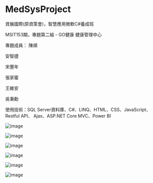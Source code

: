 # MedSysProject

資展國際(原資策會)，智慧應用微軟C#養成班

MSIT153期，專題第二組 - GO健康 健康管理中心

專題成員：
陳順

安智捷

宋豐年

張家蜜

王維安

吳秉勳


使用技術：SQL Server資料庫、C#、LINQ、HTML、CSS、JavaScript、Restful API、 Ajax、ASP.NET Core MVC、Power BI

![image](https://github.com/GohealthProject/MedSysProject/assets/149496106/390d6fe2-a0e6-4d6d-829d-f0463648da36)

![image](https://github.com/GohealthProject/MedSysProject/assets/149496106/0ea8b249-5f5f-4c54-b683-a8f693d8800d)

![image](https://github.com/GohealthProject/MedSysProject/assets/149496106/e15bf052-473c-480c-b279-0970b4435287)

![image](https://github.com/GohealthProject/MedSysProject/assets/149496106/794da9d1-6d09-4c43-a9eb-51cd7afdeae8)

![image](https://github.com/GohealthProject/MedSysProject/assets/149496106/91d3233d-c17e-46a0-b3c4-67d67f2daa24)

![image](https://github.com/GohealthProject/MedSysProject/assets/149496106/0b6624c6-7bf1-47b5-85c8-a9ecae8439a6)
